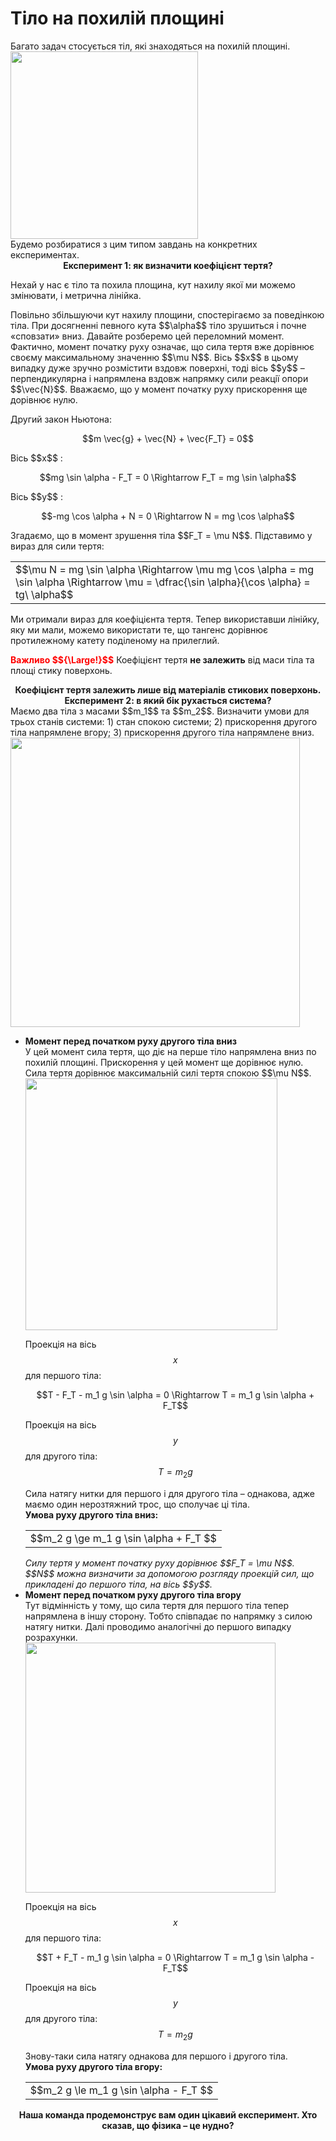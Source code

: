 # Тiло на похилiй площинi

<div class="space">Багато задач стосується тiл, якi знаходяться на похилiй площинi.</div>

<div class="space"><img class="image" width="300" src="https://rawgit.com/chudaol/ed-era-book-physics/master/images/chapter_5/10.png"></div>

<div class="space">Будемо розбиратися з цим типом завдань на конкретних експериментах.</div>

<div align="center"><b><span class="p1">Експеримент 1:</span> як визначити коефiцiєнт тертя?</b></div>

<p class="p3">Нехай у нас є тiло та похила площина, кут нахилу якої ми можемо змiнювати, i метрична лiнiйка.</p>

<div class="space"><p class="p3">Повiльно збiльшуючи кут нахилу площини, спостерiгаємо за поведiнкою тiла. При досягненнi певного кута $$\alpha$$ тiло зрушиться i почне «сповзати» вниз. Давайте розберемо цей переломний момент. Фактично, момент початку руху означає, що сила тертя вже дорiвнює своєму максимальному значенню $$\mu N$$. Вiсь $$x$$ в цьому випадку дуже зручно розмiстити вздовж поверхнi, тодi вiсь $$y$$ – перпендикулярна i напрямлена вздовж напрямку сили реакцiї опори $$\vec{N}$$. Вважаємо, що у момент початку руху прискорення ще дорiвнює нулю.</p></div>

<p class="p3">Другий закон Ньютона:</p>

<div align="center">$$m \vec{g} + \vec{N} + \vec{F_T} = 0$$</div>

<p class="p3">Вiсь $$x$$ :</p>

<div align="center">$$mg \sin \alpha - F_T = 0 \Rightarrow F_T  = mg \sin \alpha$$</div>

<p class="p3">Вiсь $$y$$ :</p>

<div class="space" align="center">$$-mg \cos \alpha + N = 0 \Rightarrow N = mg \cos \alpha$$</div>

<div class="space"><p class="p3">Згадаємо, що в момент зрушення тiла $$F_T = \mu N$$. Пiдставимо у вираз для сили тертя:</p></div>

<div class="centered-table-wrapper">
<table class="centered-table">
<tr class="eq">
<td class="eq">
<p1>$$\mu N = mg \sin \alpha \Rightarrow \mu mg \cos \alpha = mg \sin \alpha \Rightarrow \mu = \dfrac{\sin \alpha}{\cos \alpha} = tg\ \alpha$$</p1>
</td>
</tr>
</table></div>

<div class="space"><p class="p3">Ми отримали вираз для коефiцiєнта тертя. Тепер використавши лiнiйку, яку ми мали, можемо використати те, що тангенс дорiвнює протилежному катету подiленому на прилеглий.</p></div>

<div class="space"><p class="p3"><font color="red"><b>Важливо $${\Large!}$$</b></font> Коефiцiєнт тертя <b>не залежить</b> вiд маси тiла та площi стику поверхонь.</p></div>

<div class="space" align="center"><span class="p1"><b>Коефiцiєнт тертя залежить лише вiд матерiалiв стикових поверхонь.</b></span></div>

<div align="center"><b><span class="p1">Експеримент 2:</span> в який бiк рухається система?</b></div>

<div class="space">Маємо два тiла з масами $$m_1$$ та $$m_2$$. Визначити умови для трьох станiв системи: 1) стан спокою системи; 2) прискорення другого тiла напрямлене вгору; 3) прискорення другого тiла напрямлене вниз.</div>

<div class="space"><img class="image" width="463" src="https://rawgit.com/chudaol/ed-era-book-physics/master/images/chapter_5/11.png"></div> 

<ul>
<li>
<div class="space"><b>Момент перед початком руху другого тiла вниз</b> <br>
У цей момент сила тертя, що дiє на перше тiло напрямлена вниз по похилiй площинi. Прискорення у цей момент ще дорiвнює нулю. Сила тертя дорiвнює максимальнiй силi тертя спокою $$\mu N$$.</div>

<div class="space"><img class="image" width="403" src="https://rawgit.com/chudaol/ed-era-book-physics/master/images/chapter_5/12.png"></div>

Проекцiя на вiсь $$x$$ для першого тіла: 

<div class="space" align="center">$$T - F_T - m_1 g \sin \alpha = 0 \Rightarrow T = m_1 g \sin \alpha + F_T$$</div>

Проекцiя на вiсь $$y$$ для другого тiла: $$T = m_2 g$$

<div class="space">Сила натягу нитки для першого i для другого тiла – однакова, адже маємо один нерозтяжний трос, що сполучає цi тiла.</div>

<div class="space"><span class="p1"><b>Умова руху другого тiла вниз:</b></span></div>

<div class="centered-table-wrapper">
<table class="centered-table">
<tr class="eq">
<td class="eq">
<p1>$$m_2 g \ge m_1 g \sin \alpha + F_T $$</p1>
</td>
</tr>
</table></div>

<div class="space"><i>Силу тертя у момент початку руху дорiвнює $$F_T = \mu N$$. $$N$$ можна визначити за допомогою розгляду проекцiй сил, що прикладенi до першого тiла, на вiсь $$y$$.</i></div>
</li>
<li>
<b>Момент перед початком руху другого тiла вгору</b>
<div class="space">Тут вiдмiннiсть у тому, що сила тертя для першого тiла тепер напрямлена в iншу сторону. Тобто спiвпадає по напрямку з силою натягу нитки. Далi проводимо аналогiчнi до першого випадку розрахунки.</div>

<div class="space"><img class="image" width="400" src="https://rawgit.com/chudaol/ed-era-book-physics/master/images/chapter_5/13.png"></div>

Проекцiя на вiсь $$x$$ для першого тiла:

<div class="space" align="center">$$T + F_T - m_1 g \sin \alpha = 0 \Rightarrow T = m_1 g \sin \alpha - F_T$$</div>

Проекцiя на вiсь $$y$$ для другого тiла: $$T = m_2 g$$

<div class="space">Знову-таки сила натягу однакова для першого i другого тiла.</div>

<div class="space"><span class="p1"><b>Умова руху другого тiла вгору:</b></span></div>

<div class="centered-table-wrapper">
<table class="centered-table">
<tr class="eq">
<td class="eq">
<p1>$$m_2 g \le m_1 g \sin \alpha - F_T $$</p1>
</td>
</tr>
</table></div>
</li>
</ul>

<div align="center"><span class="p1"><b>Наша команда продемонструє вам один цікавий експеримент. Хто сказав, що фізика – це нудно?</b></span></div>